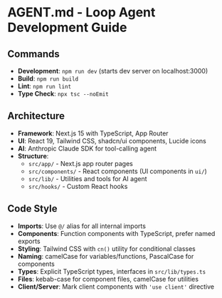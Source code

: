 # AGENT.md - Loop Agent Development Guide

## Commands
- **Development**: `npm run dev` (starts dev server on localhost:3000)
- **Build**: `npm run build` 
- **Lint**: `npm run lint`
- **Type Check**: `npx tsc --noEmit`

## Architecture
- **Framework**: Next.js 15 with TypeScript, App Router
- **UI**: React 19, Tailwind CSS, shadcn/ui components, Lucide icons
- **AI**: Anthropic Claude SDK for tool-calling agent
- **Structure**: 
  - `src/app/` - Next.js app router pages
  - `src/components/` - React components (UI components in `ui/`)
  - `src/lib/` - Utilities and tools for AI agent
  - `src/hooks/` - Custom React hooks

## Code Style
- **Imports**: Use `@/` alias for all internal imports
- **Components**: Function components with TypeScript, prefer named exports
- **Styling**: Tailwind CSS with `cn()` utility for conditional classes
- **Naming**: camelCase for variables/functions, PascalCase for components
- **Types**: Explicit TypeScript types, interfaces in `src/lib/types.ts`
- **Files**: kebab-case for component files, camelCase for utilities
- **Client/Server**: Mark client components with `'use client'` directive

